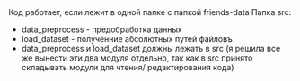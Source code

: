 ## 
Код работает, если лежит в одной папке с папкой friends-data
Папка src:
- data_preprocess - предобработка данных 
- load_dataset - полученние абсолютных путей файловъ
- data_preprocess и load_dataset должны лежать 
в srс (я решила все же вынести эти два модуля отдельно, 
так как в src принято складывать модули для чтения/ редактирования кода)
